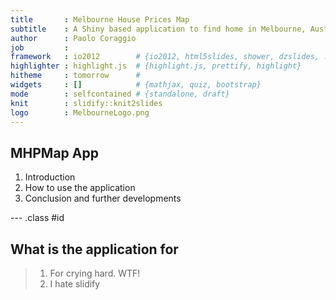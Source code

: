 ```yaml
---
title       : Melbourne House Prices Map
subtitle    : A Shiny based application to find home in Melbourne, Australia
author      : Paolo Coraggio
job         : 
framework   : io2012        # {io2012, html5slides, shower, dzslides, ...}
highlighter : highlight.js  # {highlight.js, prettify, highlight}
hitheme     : tomorrow      # 
widgets     : []            # {mathjax, quiz, bootstrap}
mode        : selfcontained # {standalone, draft}
knit        : slidify::knit2slides
logo        : MelbourneLogo.png
---
```


## MHPMap App

1. Introduction
2. How to use the application
3. Conclusion and further developments

--- .class #id 

## What is the application for

> 1. For crying hard. WTF!
> 2. I hate slidify


